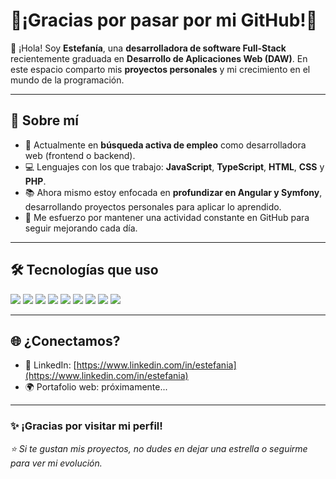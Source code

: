 # 🚀¡Gracias por pasar por mi GitHub!🚀

👋 ¡Hola! Soy **Estefanía**, una **desarrolladora de software Full-Stack** recientemente graduada en **Desarrollo de Aplicaciones Web (DAW)**. En este espacio comparto mis **proyectos personales** y mi crecimiento en el mundo de la programación.

---

## 🧠 Sobre mí

- 👀 Actualmente en **búsqueda activa de empleo** como desarrolladora web (frontend o backend).
- 💻 Lenguajes con los que trabajo: **JavaScript**, **TypeScript**, **HTML**, **CSS** y **PHP**.
- 📚 Ahora mismo estoy enfocada en **profundizar en Angular y Symfony**, desarrollando proyectos personales para aplicar lo aprendido.
- 🔄 Me esfuerzo por mantener una actividad constante en GitHub para seguir mejorando cada día.

---

## 🛠️ Tecnologías que uso 

<p align="left">
  <img src="https://img.shields.io/badge/-JavaScript-F7DF1E?style=for-the-badge&logo=javascript&logoColor=black" />
  <img src="https://img.shields.io/badge/-TypeScript-3178C6?style=for-the-badge&logo=typescript&logoColor=white" />
  <img src="https://img.shields.io/badge/-HTML5-E34F26?style=for-the-badge&logo=html5&logoColor=white" />
  <img src="https://img.shields.io/badge/-CSS3-1572B6?style=for-the-badge&logo=css3&logoColor=white" />
  <img src="https://img.shields.io/badge/-PHP-777BB4?style=for-the-badge&logo=php&logoColor=white" />
  <img src="https://img.shields.io/badge/-Angular-DD0031?style=for-the-badge&logo=angular&logoColor=white" />
  <img src="https://img.shields.io/badge/-Symfony-000000?style=for-the-badge&logo=symfony&logoColor=white" />
  <img src="https://img.shields.io/badge/-GitHub-181717?style=for-the-badge&logo=github&logoColor=white" />
  <img src="https://img.shields.io/badge/-VSCode-007ACC?style=for-the-badge&logo=visualstudiocode&logoColor=white" />
</p>

---

## 🌐 ¿Conectamos?

- 💼 LinkedIn: [https://www.linkedin.com/in/estefania](https://www.linkedin.com/in/estefania) 
- 🌍 Portafolio web: próximamente...

---


### ✨ ¡Gracias por visitar mi perfil!

_⭐️ Si te gustan mis proyectos, no dudes en dejar una estrella o seguirme para ver mi evolución._
